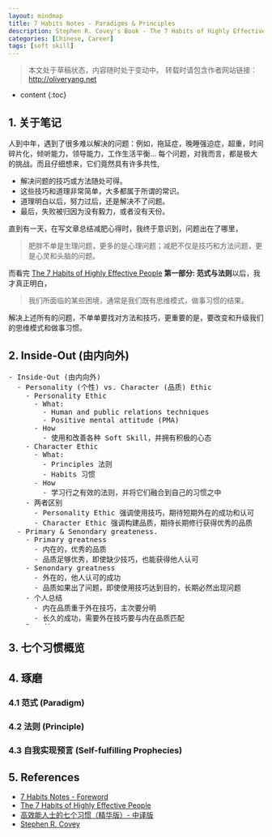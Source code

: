 ```yaml
---
layout: mindmap
title: 7 Habits Notes - Paradigms & Principles
description: Stephen R. Covey's Book - The 7 Habits of Highly Effective People reading notes. 
categories: [Chinese, Career]
tags: [soft skill]
---
```


>本文处于草稿状态，内容随时处于变动中。
>转载时请包含作者网站链接：<http://oliveryang.net>

* content
{:toc}

## 1. 关于笔记

人到中年，遇到了很多难以解决的问题：例如，拖延症，晚睡强迫症，超重，时间碎片化，倾听能力，领导能力，工作生活平衡...
每个问题，对我而言，都是极大的挑战。而且仔细想来，它们竟然具有许多共性,

* 解决问题的技巧或方法随处可得。
* 这些技巧和道理非常简单，大多都属于所谓的常识。
* 道理明白以后，努力过后，还是解决不了问题。
* 最后，失败被归因为没有毅力，或者没有天份。

直到有一天，在写文章总结减肥心得时，我终于意识到，问题出在了哪里，

> 肥胖不单是生理问题，更多的是心理问题；减肥不仅是技巧和方法问题，更是心灵和头脑的问题。

而看完 [The 7 Habits of Highly Effective People](https://en.wikipedia.org/wiki/The_7_Habits_of_Highly_Effective_People) **第一部分: 范式与法则**以后，我才真正明白，

> 我们所面临的某些困境，通常是我们既有思维模式，做事习惯的结果。

解决上述所有的问题，不单单要找对方法和技巧，更重要的是，要改变和升级我们的思维模式和做事习惯。

## 2. Inside-Out (由内向外)

<pre class="km-container" minder-data-type="markdown" style="width: 100%;height: 500px">
- Inside-Out (由内向外)
  - Personality (个性) vs. Character (品质) Ethic
    - Personality Ethic
      - What:
        - Human and public relations techniques
        - Positive mental attitude (PMA)
      - How
        - 使用和改善各种 Soft Skill，并拥有积极的心态
    - Character Ethic
      - What:
        - Principles 法则
        - Habits 习惯
      - How
        - 学习行之有效的法则，并将它们融合到自己的习惯之中
    - 两者区别
      - Personality Ethic 强调使用技巧，期待短期外在的成功和认可
      - Character Ethic 强调构建品质，期待长期修行获得优秀的品质
  - Primary & Senondary greateness.
    - Primary greatness
      - 内在的，优秀的品质
      - 品质足够优秀，即使缺少技巧，也能获得他人认可
    - Senondary greatness
      - 外在的，他人认可的成功
      - 品质如果出了问题，即使使用技巧达到目的，长期必然出现问题
    - 个人总结
      - 内在品质重于外在技巧，主次要分明
      - 长久的成功，需要外在技巧要与内在品质匹配
  - Paradigm
    - 范式的力量
      - What is paradigm?
        - General: 科学名词，指代一种模型，理论，洞察力，假定，参考框架
        - 本书：个性论或者品质论是一种社会范式，是人们感知，理解，诠释世界的方法或者理论
        - 类比：精神地图，是我们感知，理解，解释世界的地图。
        －两种精神地图
          - 客观的，有关现实的
          －主观的，有关价值观的
      - Why
        - 地图错了，技巧和积极的心态只会让错误更严重
        - 符合自然法则的地图，才是正确的地图
        - 普遍问题
          - 我们很少质疑地图的精确性
          - 我们甚至不知道它的存在
          - 我们以为看到的事物就是它真实的，或者本来应该的面貌
      - 结论
        - 我们以为自己可以客观的看待事物
        - 实际上，我们看到的是我们自己，是我们的洞察力，我们的范式
    - Paradigm Shift
    - Seeing & Being
  - Principle
    - The principle-centered paradigm
    - Principles of growth & change
  - The way we see the problem is the problem
  - A new level of thinking
</pre>



## 3. 七个习惯概览

## 4. 琢磨

### 4.1 范式 (Paradigm)

### 4.2 法则 (Principle)

### 4.3 自我实现预言 (Self-fulfilling Prophecies)

## 5. References
* [7 Habits Notes - Foreword](http://oliveryang.net/2016/08/7-habits-1)
* [The 7 Habits of Highly Effective People](https://en.wikipedia.org/wiki/The_7_Habits_of_Highly_Effective_People)
* [高效能人士的七个习惯（精华版）- 中译版](https://book.douban.com/subject/1048007)
* [Stephen R. Covey](https://en.wikipedia.org/wiki/Stephen_Covey)

